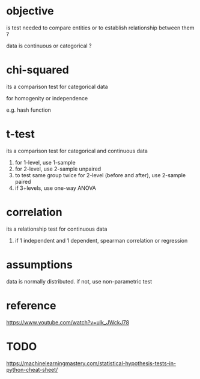 
# objective

is test needed to compare entities or to establish relationship between them ?

data is continuous or categorical ?

# chi-squared

its a comparison test for categorical data

for homogenity or independence

e.g. hash function

# t-test

its a comparison test for categorical and continuous data

1. for 1-level, use 1-sample 
2. for 2-level, use 2-sample unpaired 
3. to test same group twice for 2-level (before and after), use 2-sample paired
4. if 3+levels, use one-way ANOVA

# correlation

its a relationship test for continuous data

1. if 1 independent and 1 dependent, spearman correlation or regression

# assumptions

data is normally distributed.  if not, use non-parametric test

# reference

https://www.youtube.com/watch?v=ulk_JWckJ78

# TODO

https://machinelearningmastery.com/statistical-hypothesis-tests-in-python-cheat-sheet/

